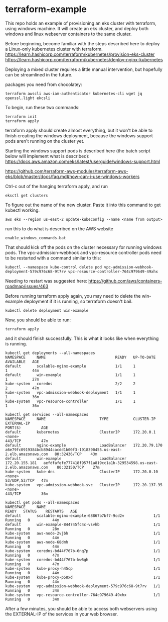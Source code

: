 # terraform-example

This repo holds an example of provisioning an eks cluster with terraform, using windows machine. It will create an eks cluster, and deploy both windows and linux webserver containers to the same cluster.

Before beginning, become familiar with the steps described here to deploy a Linux-only kubernetes cluster with terraform.
https://learn.hashicorp.com/terraform/kubernetes/provision-eks-cluster  
https://learn.hashicorp.com/terraform/kubernetes/deploy-nginx-kubernetes

Deploying a mixed cluster requires a little manual intervention, but hopefully can be streamlined in the future.

packages you need from chocolatey:

```
terraform awscli aws-iam-authenticator kubernetes-cli wget jq openssl.light ekcsli
```

To begin, run these two commands:

```
terraform init
terraform apply
```

terraform apply should create almost everything, but it won't be able to finish creating the windows deployment, because the windows support pods aren't running on the cluster yet.

Starting the windows support pods is described here (the batch script below will implement what is described):
https://docs.aws.amazon.com/eks/latest/userguide/windows-support.html

https://github.com/terraform-aws-modules/terraform-aws-eks/blob/master/docs/faq.md#how-can-i-use-windows-workers


Ctrl-c out of the hanging terraform apply, and run

```
eksctl get clusters
```

To figure out the name of the new cluster. Paste it into this command to get kubectl working.

```
aws eks --region us-east-2 update-kubeconfig --name <name from output>
```

run this to do what is described on the AWS website

```
enable_windows_commands.bat
```

That should kick off the pods on the cluster necessary for running windows pods. The vpc-admission-webhook and vpc-resource controller pods need to be restarted with a command similar to this:

```
kubectl --namespace kube-control delete pod vpc-admission-webhook-deployment-579c976c68-9t7rv vpc-resource-controller-764c979649-49xhx
```

Needing to restart was suggested here:
https://github.com/aws/containers-roadmap/issues/463

Before running terraform apply again, you may need to delete the win-example deployment if it is running, so terraform doesn't bail.

```
kubectl delete deployment win-example
```

Now, you should be able to run:

```
terraform apply
```

and it should finish successfully.
This is what it looks like when everything is running.

```
kubectl get deployments --all-namespaces
NAMESPACE     NAME                               READY   UP-TO-DATE   AVAILABLE   AGE
default       scalable-nginx-example             1/1     1            1           44m
default       win-example                        1/1     1            1           27m
kube-system   coredns                            2/2     2            2           47m
kube-system   vpc-admission-webhook-deployment   1/1     1            1           36m
kube-system   vpc-resource-controller            1/1     1            1           36m

kubectl get services --all-namespaces
NAMESPACE     NAME                        TYPE           CLUSTER-IP       EXTERNAL-IP                                                               PORT(S)         AGE
default       kubernetes                  ClusterIP      172.20.0.1       <none>                                                                    443/TCP         47m
default       nginx-example               LoadBalancer   172.20.79.170    a6e79fc0919384bcb8944cacdd1b00f3-1918390455.us-east-2.elb.amazonaws.com   80:32436/TCP    43m
default       win-example                 LoadBalancer   172.20.155.181   aefdfafefe777418f957f1a819cc1a1b-329534598.us-east-2.elb.amazonaws.com    80:32150/TCP    27m
kube-system   kube-dns                    ClusterIP      172.20.0.10      <none>                                                                    53/UDP,53/TCP   47m
kube-system   vpc-admission-webhook-svc   ClusterIP      172.20.137.35    <none>                                                                    443/TCP         36m

kubectl get pods --all-namespaces
NAMESPACE     NAME                                                READY   STATUS    RESTARTS   AGE
default       scalable-nginx-example-68867b7bf7-9cd2v             1/1     Running   0          44m
default       win-example-844745fc4c-vsvhb                        1/1     Running   0          28m
kube-system   aws-node-2vjbh                                      1/1     Running   0          44m
kube-system   aws-node-68dmh                                      1/1     Running   0          44m
kube-system   coredns-bd44f767b-6nq7p                             1/1     Running   0          47m
kube-system   coredns-bd44f767b-kw6gh                             1/1     Running   0          47m
kube-system   kube-proxy-h45cp                                    1/1     Running   0          44m
kube-system   kube-proxy-p58xd                                    1/1     Running   0          44m
kube-system   vpc-admission-webhook-deployment-579c976c68-9t7rv   1/1     Running   0          34m
kube-system   vpc-resource-controller-764c979649-49xhx            1/1     Running   0          34m
```

After a few minutes, you should be able to access both webservers using the EXTERNAL-IP of the services in your web browser.
